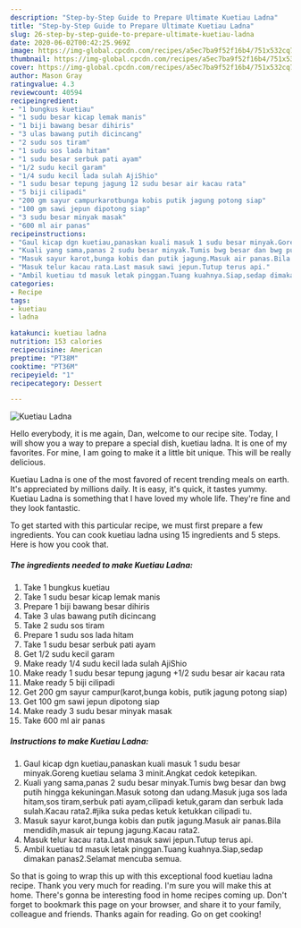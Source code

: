 ```yaml
---
description: "Step-by-Step Guide to Prepare Ultimate Kuetiau Ladna"
title: "Step-by-Step Guide to Prepare Ultimate Kuetiau Ladna"
slug: 26-step-by-step-guide-to-prepare-ultimate-kuetiau-ladna
date: 2020-06-02T00:42:25.969Z
image: https://img-global.cpcdn.com/recipes/a5ec7ba9f52f16b4/751x532cq70/kuetiau-ladna-resipi-foto-utama.jpg
thumbnail: https://img-global.cpcdn.com/recipes/a5ec7ba9f52f16b4/751x532cq70/kuetiau-ladna-resipi-foto-utama.jpg
cover: https://img-global.cpcdn.com/recipes/a5ec7ba9f52f16b4/751x532cq70/kuetiau-ladna-resipi-foto-utama.jpg
author: Mason Gray
ratingvalue: 4.3
reviewcount: 40594
recipeingredient:
- "1 bungkus kuetiau"
- "1 sudu besar kicap lemak manis"
- "1 biji bawang besar dihiris"
- "3 ulas bawang putih dicincang"
- "2 sudu sos tiram"
- "1 sudu sos lada hitam"
- "1 sudu besar serbuk pati ayam"
- "1/2 sudu kecil garam"
- "1/4 sudu kecil lada sulah AjiShio"
- "1 sudu besar tepung jagung 12 sudu besar air kacau rata"
- "5 biji cilipadi"
- "200 gm sayur campurkarotbunga kobis putik jagung potong siap"
- "100 gm sawi jepun dipotong siap"
- "3 sudu besar minyak masak"
- "600 ml air panas"
recipeinstructions:
- "Gaul kicap dgn kuetiau,panaskan kuali masuk 1 sudu besar minyak.Goreng kuetiau selama 3 minit.Angkat cedok ketepikan."
- "Kuali yang sama,panas 2 sudu besar minyak.Tumis bwg besar dan bwg putih hingga kekuningan.Masuk sotong dan udang.Masuk juga sos lada hitam,sos tiram,serbuk pati ayam,cilipadi ketuk,garam dan serbuk lada sulah.Kacau rata2.#jika suka pedas ketuk ketukkan cilipadi tu."
- "Masuk sayur karot,bunga kobis dan putik jagung.Masuk air panas.Bila mendidih,masuk air tepung jagung.Kacau rata2."
- "Masuk telur kacau rata.Last masuk sawi jepun.Tutup terus api."
- "Ambil kuetiau td masuk letak pinggan.Tuang kuahnya.Siap,sedap dimakan panas2.Selamat mencuba semua."
categories:
- Recipe
tags:
- kuetiau
- ladna

katakunci: kuetiau ladna 
nutrition: 153 calories
recipecuisine: American
preptime: "PT38M"
cooktime: "PT36M"
recipeyield: "1"
recipecategory: Dessert

---
```



![Kuetiau Ladna](https://img-global.cpcdn.com/recipes/a5ec7ba9f52f16b4/751x532cq70/kuetiau-ladna-resipi-foto-utama.jpg)

Hello everybody, it is me again, Dan, welcome to our recipe site. Today, I will show you a way to prepare a special dish, kuetiau ladna. It is one of my favorites. For mine, I am going to make it a little bit unique. This will be really delicious.

Kuetiau Ladna is one of the most favored of recent trending meals on earth. It's appreciated by millions daily. It is easy, it's quick, it tastes yummy. Kuetiau Ladna is something that I have loved my whole life. They're fine and they look fantastic.




To get started with this particular recipe, we must first prepare a few ingredients. You can cook kuetiau ladna using 15 ingredients and 5 steps. Here is how you cook that.

<!--inarticleads1-->

##### The ingredients needed to make Kuetiau Ladna:

1. Take 1 bungkus kuetiau
1. Take 1 sudu besar kicap lemak manis
1. Prepare 1 biji bawang besar dihiris
1. Take 3 ulas bawang putih dicincang
1. Take 2 sudu sos tiram
1. Prepare 1 sudu sos lada hitam
1. Take 1 sudu besar serbuk pati ayam
1. Get 1/2 sudu kecil garam
1. Make ready 1/4 sudu kecil lada sulah AjiShio
1. Make ready 1 sudu besar tepung jagung +1/2 sudu besar air kacau rata
1. Make ready 5 biji cilipadi
1. Get 200 gm sayur campur(karot,bunga kobis, putik jagung potong siap)
1. Get 100 gm sawi jepun dipotong siap
1. Make ready 3 sudu besar minyak masak
1. Take 600 ml air panas




<!--inarticleads2-->

##### Instructions to make Kuetiau Ladna:

1. Gaul kicap dgn kuetiau,panaskan kuali masuk 1 sudu besar minyak.Goreng kuetiau selama 3 minit.Angkat cedok ketepikan.
1. Kuali yang sama,panas 2 sudu besar minyak.Tumis bwg besar dan bwg putih hingga kekuningan.Masuk sotong dan udang.Masuk juga sos lada hitam,sos tiram,serbuk pati ayam,cilipadi ketuk,garam dan serbuk lada sulah.Kacau rata2.#jika suka pedas ketuk ketukkan cilipadi tu.
1. Masuk sayur karot,bunga kobis dan putik jagung.Masuk air panas.Bila mendidih,masuk air tepung jagung.Kacau rata2.
1. Masuk telur kacau rata.Last masuk sawi jepun.Tutup terus api.
1. Ambil kuetiau td masuk letak pinggan.Tuang kuahnya.Siap,sedap dimakan panas2.Selamat mencuba semua.




So that is going to wrap this up with this exceptional food kuetiau ladna recipe. Thank you very much for reading. I'm sure you will make this at home. There's gonna be interesting food in home recipes coming up. Don't forget to bookmark this page on your browser, and share it to your family, colleague and friends. Thanks again for reading. Go on get cooking!
